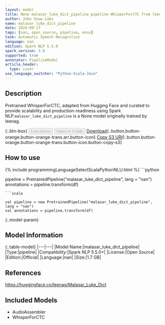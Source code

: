 ```yaml
---
layout: model
title: None malasar_luke_dict_pipeline pipeline WhisperForCTC from leenag
author: John Snow Labs
name: malasar_luke_dict_pipeline
date: 2024-09-17
tags: [nan, open_source, pipeline, onnx]
task: Automatic Speech Recognition
language: nan
edition: Spark NLP 5.5.0
spark_version: 3.0
supported: true
annotator: PipelineModel
article_header:
  type: cover
use_language_switcher: "Python-Scala-Java"
---
```


## Description

Pretrained WhisperForCTC, adapted from Hugging Face and curated to provide scalability and production-readiness using Spark NLP.`malasar_luke_dict_pipeline` is a None model originally trained by leenag.

{:.btn-box}
<button class="button button-orange" disabled>Live Demo</button>
<button class="button button-orange" disabled>Open in Colab</button>
[Download](https://s3.amazonaws.com/auxdata.johnsnowlabs.com/public/models/malasar_luke_dict_pipeline_nan_5.5.0_3.0_1726550818088.zip){:.button.button-orange.button-orange-trans.arr.button-icon}
[Copy S3 URI](s3://auxdata.johnsnowlabs.com/public/models/malasar_luke_dict_pipeline_nan_5.5.0_3.0_1726550818088.zip){:.button.button-orange.button-orange-trans.button-icon.button-copy-s3}

## How to use



<div class="tabs-box" markdown="1">
{% include programmingLanguageSelectScalaPythonNLU.html %}
```python

pipeline = PretrainedPipeline("malasar_luke_dict_pipeline", lang = "nan")
annotations =  pipeline.transform(df)   

```
```scala

val pipeline = new PretrainedPipeline("malasar_luke_dict_pipeline", lang = "nan")
val annotations = pipeline.transform(df)

```
</div>

{:.model-param}
## Model Information

{:.table-model}
|---|---|
|Model Name:|malasar_luke_dict_pipeline|
|Type:|pipeline|
|Compatibility:|Spark NLP 5.5.0+|
|License:|Open Source|
|Edition:|Official|
|Language:|nan|
|Size:|1.7 GB|

## References

https://huggingface.co/leenag/Malasar_Luke_Dict

## Included Models

- AudioAssembler
- WhisperForCTC
